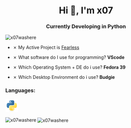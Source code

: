 <h1 align="center">Hi 👋, I'm x07</h1>
<h3 align="center">Currently Developing in Python</h3>
<p align="left"> <img src="https://komarev.com/ghpvc/?username=x07washere&label=Profile%20views&color=0e75b6&style=flat" alt="x07washere" /> </p>

- ✗ My Active Project is [Fearless](https://dsc.gg/fearlessxyz)

- ✗ What software do I use for programming? **VScode**

- ✗ Which Operating System + DE do i use? **Fedora 39**
- ✗ Which Desktop Environment do i use? **Budgie**

<h3 align="left">Languages:</h3>
<p align="left"> <a href="https://www.python.org" target="_blank" rel="noreferrer"> <img src="https://raw.githubusercontent.com/devicons/devicon/master/icons/python/python-original.svg" alt="python" width="40" height="40"/> </a> </p>

<p><img align="left" src="https://github-readme-stats.vercel.app/api/top-langs?username=x07washere&show_icons=true&locale=en&layout=compact" alt="x07washere" /></p>

<p>&nbsp;<img align="center" src="https://github-readme-stats.vercel.app/api?username=x07washere&show_icons=true&locale=en" alt="x07washere" /></p>
